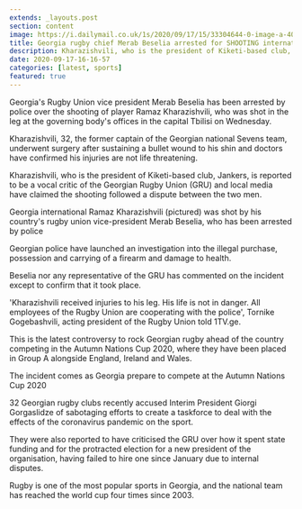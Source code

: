 ```yaml
---
extends: _layouts.post
section: content
image: https://i.dailymail.co.uk/1s/2020/09/17/15/33304644-0-image-a-40_1600354252582.jpg 
title: Georgia rugby chief Merab Beselia arrested for SHOOTING international star Ramaz Kharazishvili 
description: Kharazishvili, who is the president of Kiketi-based club, Jankers, is reported to be a vocal critic of the GRU and local media have claimed the shooting followed a dispute between the two men. 
date: 2020-09-17-16-16-57 
categories: [latest, sports] 
featured: true 
--- 
```

Georgia's Rugby Union vice president Merab Beselia has been arrested by police over the shooting of player Ramaz Kharazishvili, who was shot in the leg at the governing body's offices in the capital Tbilisi on Wednesday.

Kharazishvili, 32, the former captain of the Georgian national Sevens team, underwent surgery after sustaining a bullet wound to his shin and doctors have confirmed his injuries are not life threatening.

Kharazishvili, who is the president of Kiketi-based club, Jankers, is reported to be a vocal critic of the Georgian Rugby Union (GRU) and local media have claimed the shooting followed a dispute between the two men.

Georgia international Ramaz Kharazishvili (pictured) was shot by his country's rugby union vice-president Merab Beselia, who has been arrested by police

Georgian police have launched an investigation into the illegal purchase, possession and carrying of a firearm and damage to health.

Beselia nor any representative of the GRU has commented on the incident except to confirm that it took place. 

'Kharazishvili received injuries to his leg. His life is not in danger. All employees of the Rugby Union are cooperating with the police', Tornike Gogebashvili, acting president of the Rugby Union told 1TV.ge.

This is the latest controversy to rock Georgian rugby ahead of the country competing in the Autumn Nations Cup 2020, where they have been placed in Group A alongside England, Ireland and Wales.

The incident comes as Georgia prepare to compete at the Autumn Nations Cup 2020

32 Georgian rugby clubs recently accused Interim President Giorgi Gorgaslidze of sabotaging efforts to create a taskforce to deal with the effects of the coronavirus pandemic on the sport.  

They were also reported to have criticised the GRU over how it spent state funding and for the protracted election for a new president of the organisation, having failed to hire one since January due to internal disputes.

Rugby is one of the most popular sports in Georgia, and the national team has reached the world cup four times since 2003.

